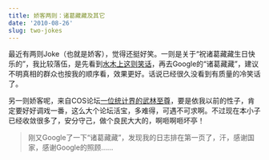 ```yaml
---
title: 娇客两则：诸葛藏藏及其它
date: '2010-08-26'
slug: two-jokes
---
```


最近有两则Joke（也就是娇客），觉得还挺好笑。一则是关于“祝诸葛藏藏生日快乐的”，我比较落伍，是先看到[水木上这则笑话](http://www.newsmth.net/bbscon.php?bid=63&id=2516357)，再去Google的“诸葛藏藏”，建议不明真相的群众也按我的顺序看，效果更好。话说已经很久没看到有质量的冷笑话了。

另一则娇客呢，来自COS论坛[一位统计界的武林至尊](https://cosx.org/cn/topic/102348)，要是依我以前的性子，肯定要好好调戏一番，这么大个论坛活宝，多难得，可遇不可求啊。不过现在本小子已经收敛很多了，安分守己，做个良民大大的，啊咂啊咂坏亭！

> 刚又Google了一下“诸葛藏藏”，发现我的日志排在第一页了，汗，感谢国家，感谢Google的照顾……

